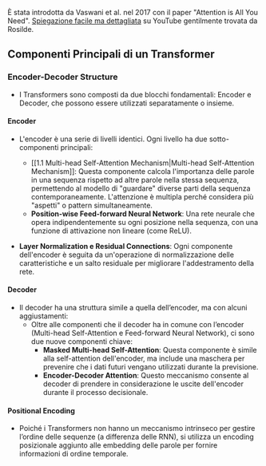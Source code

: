 È stata introdotta da Vaswani et al. nel 2017 con il paper "Attention is All You Need".
[Spiegazione facile ma dettagliata](https://www.youtube.com/watch?v=zxQyTK8quyY) su YouTube gentilmente trovata da Rosilde.

## Componenti Principali di un Transformer

### Encoder-Decoder Structure

- I Transformers sono composti da due blocchi fondamentali: Encoder e Decoder, che possono essere utilizzati separatamente o insieme.
#### Encoder

- L'encoder è una serie di livelli identici. Ogni livello ha due sotto-componenti principali:
    
    - [[1.1 Multi-head Self-Attention Mechanism|Multi-head Self-Attention Mechanism]]: Questa componente calcola l'importanza delle parole in una sequenza rispetto ad altre parole nella stessa sequenza, permettendo al modello di "guardare" diverse parti della sequenza contemporaneamente. L'attenzione è multipla perché considera più "aspetti" o pattern simultaneamente.
    - **Position-wise Feed-forward Neural Network**: Una rete neurale che opera indipendentemente su ogni posizione nella sequenza, con una funzione di attivazione non lineare (come ReLU).
- **Layer Normalization e Residual Connections**: Ogni componente dell'encoder è seguita da un'operazione di normalizzazione delle caratteristiche e un salto residuale per migliorare l'addestramento della rete.
    

#### Decoder

- Il decoder ha una struttura simile a quella dell’encoder, ma con alcuni aggiustamenti:
    - Oltre alle componenti che il decoder ha in comune con l’encoder (Multi-head Self-Attention e Feed-forward Neural Network), ci sono due nuove componenti chiave:
        - **Masked Multi-head Self-Attention**: Questa componente è simile alla self-attention dell'encoder, ma include una maschera per prevenire che i dati futuri vengano utilizzati durante la previsione.
        - **Encoder-Decoder Attention**: Questo meccanismo consente al decoder di prendere in considerazione le uscite dell'encoder durante il processo decisionale.

#### Positional Encoding

- Poiché i Transformers non hanno un meccanismo intrinseco per gestire l’ordine delle sequenze (a differenza delle RNN), si utilizza un encoding posizionale aggiunto alle embedding delle parole per fornire informazioni di ordine temporale.